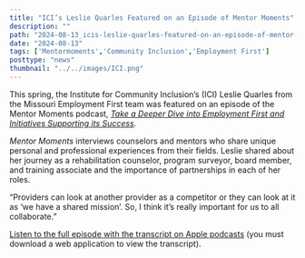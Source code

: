 ```yaml
---
title: "ICI’s Leslie Quarles Featured on an Episode of Mentor Moments"
description: ""
path: "2024-08-13_icis-leslie-quarles-featured-on-an-episode-of-mentor-moments.md"
date: "2024-08-13"
tags: ['Mentormoments','Community Inclusion','Employment First']
posttype: "news"
thumbnail: "../../images/ICI.png"
---
```


This spring, the Institute for Community Inclusion’s (ICI) Leslie Quarles from the Missouri Employment First team was featured on an episode of the Mentor Moments podcast, [*Take a Deeper Dive into Employment First and Initiatives Supporting its Success*](https://podcasts.apple.com/us/podcast/mentor-moments/id1590063983?i=1000657051053).

*Mentor Moments* interviews counselors and mentors who share unique personal and professional experiences from their fields. Leslie shared about her journey as a rehabilitation counselor, program surveyor, board member, and training associate and the importance of partnerships in each of her roles.

“Providers can look at another provider as a competitor or they can look at it as ‘we have a shared mission’. So, I think it’s really important for us to all collaborate.”

[Listen to the full episode with the transcript on Apple podcasts](https://podcasts.apple.com/us/podcast/mentor-moments/id1590063983?i=1000657051053) (you must download a web application to view the transcript).
